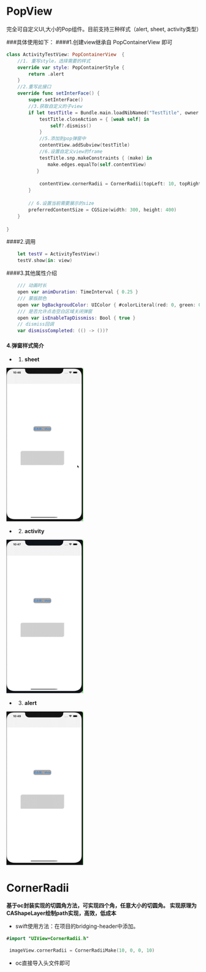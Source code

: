 # PopView
完全可自定义UI,大小的Pop组件。目前支持三种样式（alert, sheet, activity类型）

###具体使用如下：
####1.创建view继承自 PopContainerView 即可
```swift 
class ActivityTestView: PopContainerView  {
    //1. 重写style，选择需要的样式
    override var style: PopContainerStyle {
        return .alert
    }
    //2.重写此接口
    override func setInterFace() {
        super.setInterFace()
        //3.获取自定义的子view
        if let testTitle = Bundle.main.loadNibNamed("TestTitle", owner: nil, options: nil)?.first as? TestTitle {
            testTitle.closeAction = { [weak self] in
                self?.dismiss()
            }
            //5.添加到pop弹窗中
            contentView.addSubview(testTitle)
            //6.设置自定义view的frame
            testTitle.snp.makeConstraints { (make) in
               make.edges.equalTo(self.contentView)
           }
    
            contentView.cornerRadii = CornerRadii(topLeft: 10, topRight: 10, bottomLeft: 10, bottomRight: 10)
        }
        
        // 6.设置当前需要展示的size
        preferredContentSize = CGSize(width: 300, height: 400)
    }

}

```

####2.调用

```swift 
    let testV = ActivityTestView()
    testV.show(in: view)
```

####3.其他属性介绍

```swift
    /// 动画时长
    open var animDuration: TimeInterval { 0.25 }
    /// 蒙版颜色
    open var bgBackgroudColor: UIColor { #colorLiteral(red: 0, green: 0, blue: 0, alpha: 0.45) }
    /// 是否允许点击空白区域关闭弹窗
    open var isEnableTapDissmiss: Bool { true }
    // dismiss回调
    var dismissCompleted: (() -> ())?
```

#### 4.弹窗样式简介
* 1. **sheet** 

<img src="https://github.com/MrAntu/PopView/blob/master/PopView/07-28%2010_50_24.gif?raw=true" width=200 height=400 />

* 2. **activity**

<img src="https://github.com/MrAntu/PopView/blob/master/PopView/2020-07-28%2010_51_15.gif?raw=true" width=200 height=400 />

* 3. **alert**

<img src="https://github.com/MrAntu/PopView/blob/master/PopView/2020-07-28%2010_51_39.gif?raw=true" width=200 height=400 />

# CornerRadii 
**基于oc封装实现的切圆角方法，可实现四个角，任意大小的切圆角。
实现原理为CAShapeLayer绘制path实现，高效，低成本**

* swift使用方法：在项目的bridging-header中添加。

```swift
#import "UIView+CornerRadii.h"
```

```swift
 imageView.cornerRadii = CornerRadiiMake(10, 0, 0, 10)
```
* oc直接导入头文件即可
